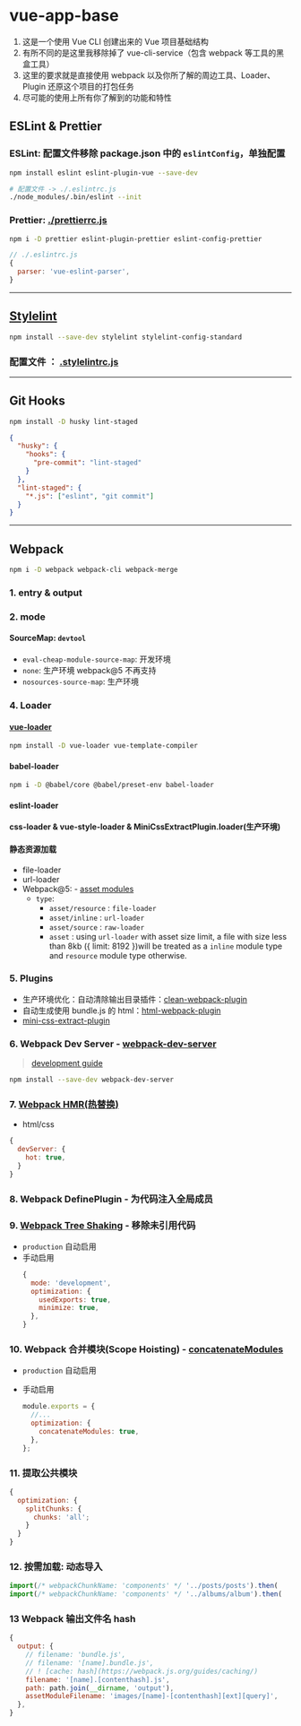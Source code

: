 # vue-app-base

1. 这是一个使用 Vue CLI 创建出来的 Vue 项目基础结构
2. 有所不同的是这里我移除掉了 vue-cli-service（包含 webpack 等工具的黑盒工具）
3. 这里的要求就是直接使用 webpack 以及你所了解的周边工具、Loader、Plugin 还原这个项目的打包任务
4. 尽可能的使用上所有你了解到的功能和特性

## ESLint & Prettier

### ESLint: 配置文件移除 package.json 中的 `eslintConfig`，单独配置

```sh
npm install eslint eslint-plugin-vue --save-dev

# 配置文件 -> ./.eslintrc.js
./node_modules/.bin/eslint --init
```

### Prettier: [./prettierrc.js](./.prettierrc.js)

```sh
npm i -D prettier eslint-plugin-prettier eslint-config-prettier
```

```js
// ./.eslintrc.js
{
  parser: 'vue-eslint-parser',
}
```

---

## [Stylelint](https://stylelint.io/user-guide/get-started)

```sh
npm install --save-dev stylelint stylelint-config-standard
```

### 配置文件 ： [.stylelintrc.js](./.stylelintrc.js)

---

## Git Hooks

```sh
npm install -D husky lint-staged
```

```json
{
  "husky": {
    "hooks": {
      "pre-commit": "lint-staged"
    }
  },
  "lint-staged": {
    "*.js": ["eslint", "git commit"]
  }
}
```

---

## Webpack

```sh
npm i -D webpack webpack-cli webpack-merge
```

### 1. entry & output

### 2. mode

#### SourceMap: `devtool`

- `eval-cheap-module-source-map`: 开发环境
- `none`: 生产环境 webpack@5 不再支持
- `nosources-source-map`: 生产环境

### 4. Loader

#### [vue-loader](https://vue-loader.vuejs.org/zh/guide/#%E6%89%8B%E5%8A%A8%E8%AE%BE%E7%BD%AE)

```sh
npm install -D vue-loader vue-template-compiler
```

#### babel-loader

```sh
npm i -D @babel/core @babel/preset-env babel-loader
```

#### eslint-loader

#### css-loader & vue-style-loader & MiniCssExtractPlugin.loader(生产环境)

#### 静态资源加载

- file-loader
- url-loader
- Webpack@5: - [asset modules](https://webpack.js.org/guides/asset-modules/)
  - `type`:
    - `asset/resource` : `file-loader`
    - `asset/inline` : `url-loader`
    - `asset/source` : `raw-loader`
    - `asset` : using `url-loader` with asset size limit, a file with size less than 8kb ({ limit: 8192 })will be treated as a `inline` module type and `resource` module type otherwise.

### 5. Plugins

- 生产环境优化：自动清除输出目录插件：[clean-webpack-plugin](https://www.npmjs.com/package/clean-webpack-plugin)
- 自动生成使用 bundle.js 的 html：[html-webpack-plugin](https://www.npmjs.com/package/html-webpack-plugin)
- [mini-css-extract-plugin](https://www.npmjs.com/package/mini-css-extract-plugin)

### 6. Webpack Dev Server - [webpack-dev-server](https://github.com/webpack/webpack-dev-server)

> [development guide](https://webpack.js.org/guides/development/)

```sh
npm install --save-dev webpack-dev-server
```

### 7. [Webpack HMR(热替换)](https://webpack.js.org/guides/hot-module-replacement/#enabling-hmr)

- html/css

```js
{
  devServer: {
    hot: true,
  }
}
```

### 8. Webpack DefinePlugin - 为代码注入全局成员

### 9. [Webpack Tree Shaking](https://webpack.js.org/guides/tree-shaking/) - 移除未引用代码

- `production` 自动启用
- 手动启用
  ```js
  {
    mode: 'development',
    optimization: {
      usedExports: true,
      minimize: true,
    },
  }
  ```

### 10. Webpack 合并模块(Scope Hoisting) - [concatenateModules](https://webpack.js.org/configuration/optimization/#optimizationconcatenatemodules)

- `production` 自动启用
- 手动启用

  ```js
  module.exports = {
    //...
    optimization: {
      concatenateModules: true,
    },
  };
  ```

### 11. 提取公共模块

```js
{
  optimization: {
    splitChunks: {
      chunks: 'all';
    }
  }
}
```

### 12. 按需加载: 动态导入

```js
import(/* webpackChunkName: 'components' */ '../posts/posts').then(
import(/* webpackChunkName: 'components' */ '../albums/album').then(
```

### 13 Webpack 输出文件名 hash

```js
{
  output: {
    // filename: 'bundle.js',
    // filename: '[name].bundle.js',
    // ! [cache: hash](https://webpack.js.org/guides/caching/)
    filename: '[name].[contenthash].js',
    path: path.join(__dirname, 'output'),
    assetModuleFilename: 'images/[name]-[contenthash][ext][query]',
  },
}
```
